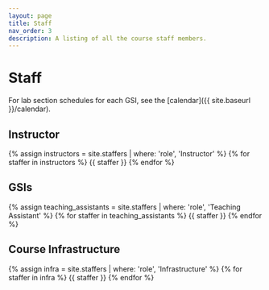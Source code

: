 ```yaml
---
layout: page
title: Staff
nav_order: 3
description: A listing of all the course staff members.
---
```


# Staff

For lab section schedules for each GSI, see the [calendar]({{ site.baseurl }}/calendar).

## Instructor

<div class="role">
  {% assign instructors = site.staffers | where: 'role', 'Instructor' %}
  {% for staffer in instructors %}
  {{ staffer }}
  {% endfor %}
</div>

## GSIs

<div class="role">
  {% assign teaching_assistants = site.staffers | where: 'role', 'Teaching Assistant' %}
  {% for staffer in teaching_assistants %}
  {{ staffer }}
  {% endfor %}
</div>

## Course Infrastructure

<div class="role">
  {% assign infra = site.staffers | where: 'role', 'Infrastructure' %}
  {% for staffer in infra %}
  {{ staffer }}
  {% endfor %}
</div>

